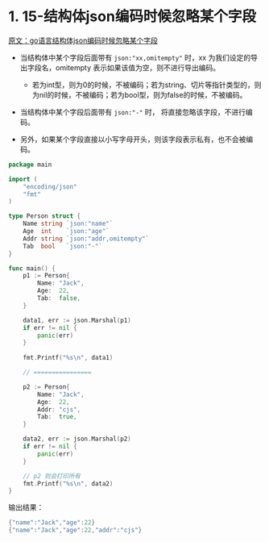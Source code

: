# 1. 15-结构体json编码时候忽略某个字段

[原文：go语言结构体json编码时候忽略某个字段](https://blog.csdn.net/qq_26039331/article/details/119002391)

* 当结构体中某个字段后面带有 `json:"xx,omitempty"` 时，xx 为我们设定的导出字段名，omitempty 表示如果该值为空，则不进行导出编码。
    * 若为int型，则为0的时候，不被编码；若为string、切片等指针类型的，则为nil的时候，不被编码；若为bool型，则为false的时候，不被编码。

* 当结构体中某个字段后面带有 `json:"-"` 时， 将直接忽略该字段，不进行编码。
* 另外，如果某个字段直接以小写字母开头，则该字段表示私有，也不会被编码。

```go
package main

import (
	"encoding/json"
	"fmt"
)

type Person struct {
	Name string `json:"name"`
	Age  int    `json:"age"`
	Addr string `json:"addr,omitempty"`
	Tab  bool   `json:"-"`
}

func main() {
	p1 := Person{
		Name: "Jack",
		Age:  22,
		Tab:  false,
	}

	data1, err := json.Marshal(p1)
	if err != nil {
		panic(err)
	}
	
	fmt.Printf("%s\n", data1)

	// ================

	p2 := Person{
		Name: "Jack",
		Age:  22,
		Addr: "cjs",
		Tab:  true,
	}

	data2, err := json.Marshal(p2)
	if err != nil {
		panic(err)
	}

	// p2 则会打印所有
	fmt.Printf("%s\n", data2)
}
```

输出结果：

```go
{"name":"Jack","age":22}
{"name":"Jack","age":22,"addr":"cjs"}

```